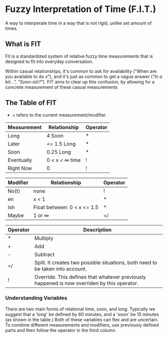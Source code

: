 # Fuzzy Interpretation of Time (F.I.T.)

A way to interperate time in a way that is not rigid, unlike set amount of times.

## What is FIT

Fit is a standardized system of relative fuzzy time measurements that is designed to fit into everyday conversation. 

Within casual relationships, it's common to ask for availability ("When are you available to do *x*"), and it's just as common to get a vague answer (*"In a bit...", "Soon-ish?"*). FIT aims to clear up this confusion, by allowing for a concrete measurement of these casual measurements

## The Table of FIT

* `x` refers to the current measurement/modifier.

| Measurement | Relationship | Operator |
|-------------|----------|---|
| Long        | 4 Soon | \* |
| Later       | <= 1.5 Long | \* |
| Soon        | 0.25 Long | \* |
| Eventually  | 0 < x < ∞ time | \! |
| Right Now   | 0 | ! |

| Modifier    | Relationship | Operator |
|-------------|---------|---|
| No(t)       | none | ! |
| en          | x < 1 | \* |
| Ish         | Float between: 0 < x <= 1.5 | \* |
| Maybe       | 1 or ∞ | =/ |

| Operator | Description |
|---|---|
| \* | Multiply |
| + | Add |
| - | Subtract |
| =/ | Split. It creates two possible situations, both need to be taken into account. |
| ! | Override. This defines that whatever previously happened is now overriden by this operator. |

### Understanding Variables

There are two main forms of relational time, soon, and long. Typically we suggest that a 'long' be defined by 60 minutes, and a 'soon' be 15 minutes (as shown in the table.) Both of these variables can flex and are uncertain. To combine different measurements and modifiers, use previously defined parts and then follow the operator in the third column.
